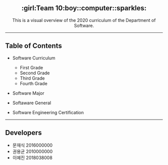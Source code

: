<h2 align="center">:girl:Team 10:boy::computer::sparkles:</h2>
<p align="center">This is a visual overview of the 2020 curriculum of the Department of Software.</p>

------
## Table of Contents
* Software Curriculum
  * First Grade
  * Second Grade
  * Third Grade
  * Fourth Grade

* Software Major

* Softaware General

* Software Engineering Certification


------
## Developers
* 문재식 2016000000
* 권용균 2010000000
* 이예진 2018038008 
